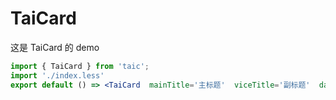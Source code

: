 # TaiCard

这是 TaiCard 的 demo

```jsx
import { TaiCard } from 'taic';
import './index.less'
export default () => <TaiCard  mainTitle='主标题'  viceTitle='副标题'  data='122' classname="TaiCard"/>;
```
